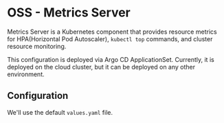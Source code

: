 # OSS - Metrics Server

Metrics Server is a Kubernetes component that provides resource metrics for HPA(Horizontal Pod Autoscaler), `kubectl top` commands, and cluster resource monitoring.

This configuration is deployed via Argo CD ApplicationSet.
Currently, it is deployed on the cloud cluster, but it can be deployed on any other environment.

## Configuration

We'll use the default `values.yaml` file.
